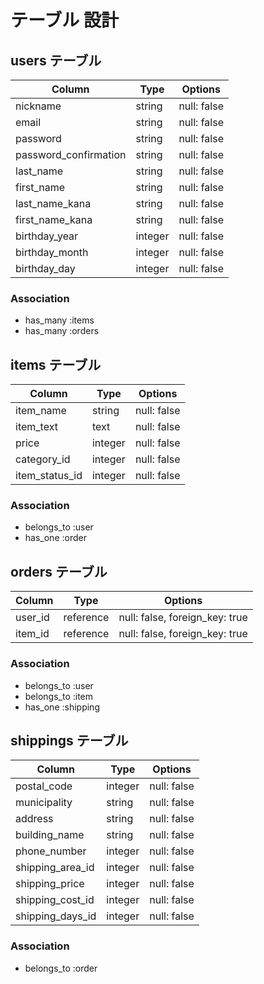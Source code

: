 # テーブル 設計

## users テーブル

| Column                | Type    | Options     |
| --------------------- | ------- | ----------- |
| nickname              | string  | null: false |
| email                 | string  | null: false |
| password              | string  | null: false |
| password_confirmation | string  | null: false |
| last_name             | string  | null: false |
| first_name            | string  | null: false |
| last_name_kana        | string  | null: false |
| first_name_kana       | string  | null: false |
| birthday_year         | integer | null: false |
| birthday_month        | integer | null: false |
| birthday_day          | integer | null: false |

### Association

- has_many :items
- has_many :orders


## items テーブル

| Column          | Type    | Options     |
| --------------- | ------- | ----------- |
| item_name       | string  | null: false |
| item_text       | text    | null: false |
| price           | integer | null: false |
| category_id     | integer | null: false |
| item_status_id  | integer | null: false |


### Association

- belongs_to :user
- has_one    :order


## orders テーブル

| Column    | Type       | Options                        |
| --------- | ---------- | ------------------------------ |
| user_id   | reference  | null: false, foreign_key: true |
| item_id   | reference  | null: false, foreign_key: true |                    |

### Association

- belongs_to :user
- belongs_to :item
- has_one    :shipping

## shippings テーブル

| Column           | Type      | Options                  |
| ---------------- | --------- | ------------------------ |
| postal_code      | integer   | null: false              |
| municipality     | string    | null: false              |
| address          | string    | null: false              |
| building_name    | string    | null: false              |
| phone_number     | integer   | null: false              |
| shipping_area_id | integer   | null: false              |
| shipping_price   | integer   | null: false              |
| shipping_cost_id | integer   | null: false              |
| shipping_days_id | integer   | null: false              |

### Association

- belongs_to :order
